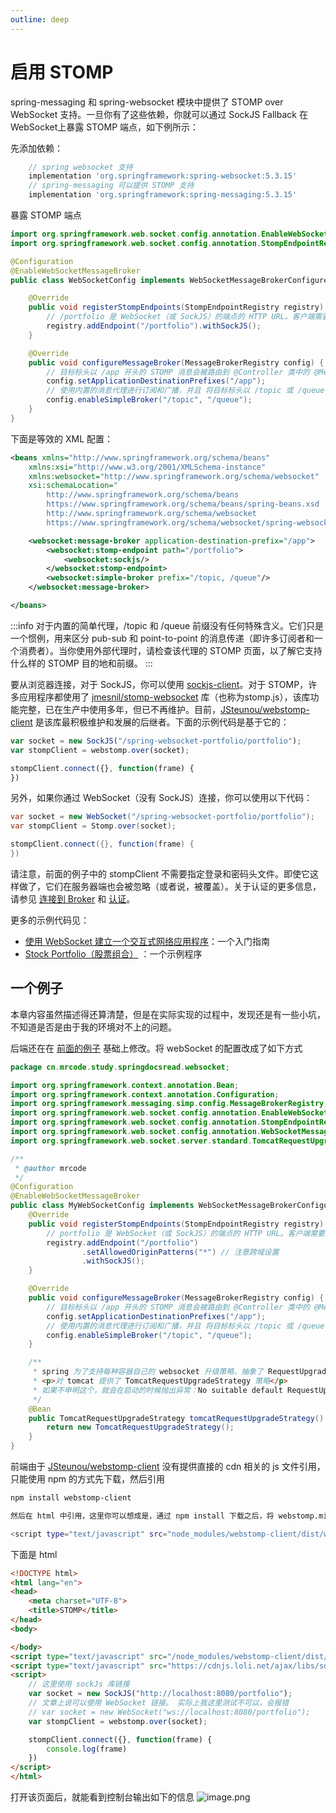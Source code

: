 ```yaml
---
outline: deep
---
```

# 启用 STOMP

spring-messaging 和 spring-websocket 模块中提供了 STOMP over WebSocket 支持。一旦你有了这些依赖，你就可以通过 SockJS Fallback 在WebSocket上暴露 STOMP 端点，如下例所示：

先添加依赖：

```groovy
    // spring websocket 支持
    implementation 'org.springframework:spring-websocket:5.3.15'
    // spring-messaging 可以提供 STOMP 支持
    implementation 'org.springframework:spring-messaging:5.3.15'
```

暴露 STOMP 端点

```java
import org.springframework.web.socket.config.annotation.EnableWebSocketMessageBroker;
import org.springframework.web.socket.config.annotation.StompEndpointRegistry;

@Configuration
@EnableWebSocketMessageBroker
public class WebSocketConfig implements WebSocketMessageBrokerConfigurer {

    @Override
    public void registerStompEndpoints(StompEndpointRegistry registry) {
        // /portfolio 是 WebSocket（或 SockJS）的端点的 HTTP URL。客户端需要连接以进行 WebSocket 握手。
        registry.addEndpoint("/portfolio").withSockJS();  
    }

    @Override
    public void configureMessageBroker(MessageBrokerRegistry config) {
        // 目标标头以 /app 开头的 STOMP 消息会被路由到 @Controller 类中的 @MessageMapping 方法。
        config.setApplicationDestinationPrefixes("/app"); 
        // 使用内置的消息代理进行订阅和广播，并且 将目标标头以 /topic 或 /queue 开头的消息路由到代理。
        config.enableSimpleBroker("/topic", "/queue"); 
    }
}
```

下面是等效的 XML 配置：

```xml
<beans xmlns="http://www.springframework.org/schema/beans"
    xmlns:xsi="http://www.w3.org/2001/XMLSchema-instance"
    xmlns:websocket="http://www.springframework.org/schema/websocket"
    xsi:schemaLocation="
        http://www.springframework.org/schema/beans
        https://www.springframework.org/schema/beans/spring-beans.xsd
        http://www.springframework.org/schema/websocket
        https://www.springframework.org/schema/websocket/spring-websocket.xsd">

    <websocket:message-broker application-destination-prefix="/app">
        <websocket:stomp-endpoint path="/portfolio">
            <websocket:sockjs/>
        </websocket:stomp-endpoint>
        <websocket:simple-broker prefix="/topic, /queue"/>
    </websocket:message-broker>

</beans>
```

:::info
对于内置的简单代理，/topic 和 /queue 前缀没有任何特殊含义。它们只是一个惯例，用来区分 pub-sub 和 point-to-point 的消息传递（即许多订阅者和一个消费者）。当你使用外部代理时，请检查该代理的 STOMP 页面，以了解它支持什么样的 STOMP 目的地和前缀。
:::

要从浏览器连接，对于 SockJS，你可以使用  [sockjs-client](https://github.com/sockjs/sockjs-client)。对于 STOMP，许多应用程序都使用了 [jmesnil/stomp-websocket](https://github.com/jmesnil/stomp-websocket) 库（也称为stomp.js），该库功能完整，已在生产中使用多年，但已不再维护。目前，[JSteunou/webstomp-client](https://github.com/JSteunou/webstomp-client) 是该库最积极维护和发展的后继者。下面的示例代码是基于它的：

```javascript
var socket = new SockJS("/spring-websocket-portfolio/portfolio");
var stompClient = webstomp.over(socket);

stompClient.connect({}, function(frame) {
})
```

另外，如果你通过 WebSocket（没有 SockJS）连接，你可以使用以下代码：

```java
var socket = new WebSocket("/spring-websocket-portfolio/portfolio");
var stompClient = Stomp.over(socket);

stompClient.connect({}, function(frame) {
})
```

请注意，前面的例子中的 stompClient 不需要指定登录和密码头文件。即使它这样做了，它们在服务器端也会被忽略（或者说，被覆盖）。关于认证的更多信息，请参见 [连接到 Broker](https://www.yuque.com/mrcode.cn/read-docs/vnnozw) 和 [认证](https://www.yuque.com/mrcode.cn/read-docs/zk1t3l)。

更多的示例代码见：

- [使用 WebSocket 建立一个交互式网络应用程序](https://spring.io/guides/gs/messaging-stomp-websocket/)：一个入门指南
- [Stock Portfolio（股票组合）](https://github.com/rstoyanchev/spring-websocket-portfolio) ：一个示例程序

## 一个例子

本章内容虽然描述得还算清楚，但是在实际实现的过程中，发现还是有一些小坑，不知道是否是由于我的环境对不上的问题。

后端还在在 [前面的例子](https://www.yuque.com/mrcode.cn/read-docs/qnsia9) 基础上修改。将 webSocket 的配置改成了如下方式

```java
package cn.mrcode.study.springdocsread.websocket;

import org.springframework.context.annotation.Bean;
import org.springframework.context.annotation.Configuration;
import org.springframework.messaging.simp.config.MessageBrokerRegistry;
import org.springframework.web.socket.config.annotation.EnableWebSocketMessageBroker;
import org.springframework.web.socket.config.annotation.StompEndpointRegistry;
import org.springframework.web.socket.config.annotation.WebSocketMessageBrokerConfigurer;
import org.springframework.web.socket.server.standard.TomcatRequestUpgradeStrategy;

/**
 * @author mrcode
 */
@Configuration
@EnableWebSocketMessageBroker
public class MyWebSocketConfig implements WebSocketMessageBrokerConfigurer {
    @Override
    public void registerStompEndpoints(StompEndpointRegistry registry) {
        // portfolio 是 WebSocket（或 SockJS）的端点的 HTTP URL。客户端需要连接以进行 WebSocket 握手。
        registry.addEndpoint("/portfolio")
                .setAllowedOriginPatterns("*") // 注意跨域设置
                .withSockJS();
    }

    @Override
    public void configureMessageBroker(MessageBrokerRegistry config) {
        // 目标标头以 /app 开头的 STOMP 消息会被路由到 @Controller 类中的 @MessageMapping 方法。
        config.setApplicationDestinationPrefixes("/app");
        // 使用内置的消息代理进行订阅和广播，并且 将目标标头以 /topic 或 /queue 开头的消息路由到代理。
        config.enableSimpleBroker("/topic", "/queue");
    }

    /**
     * spring 为了支持每种容器自己的 websocket 升级策略，抽象了 RequestUpgradeStrategy，
     * <p>对 tomcat 提供了 TomcatRequestUpgradeStrategy 策略</p>
     * 如果不申明这个，就会在启动的时候抛出异常：No suitable default RequestUpgradeStrategy found
     */
    @Bean
    public TomcatRequestUpgradeStrategy tomcatRequestUpgradeStrategy() {
        return new TomcatRequestUpgradeStrategy();
    }
}

```

前端由于 [JSteunou/webstomp-client](https://github.com/JSteunou/webstomp-client) 没有提供直接的 cdn 相关的 js 文件引用，只能使用 npm 的方式先下载，然后引用

```bash
npm install webstomp-client

然后在 html 中引用，这里你可以想成是，通过 npm install 下载之后，将 webstomp.min.js 拷贝到自己的项目中引用

<script type="text/javascript" src="node_modules/webstomp-client/dist/webstomp.min.js"></script>
```

下面是 html

```html
<!DOCTYPE html>
<html lang="en">
<head>
    <meta charset="UTF-8">
    <title>STOMP</title>
</head>
<body>

</body>
<script type="text/javascript" src="/node_modules/webstomp-client/dist/webstomp.min.js"></script>
<script type="text/javascript" src="https://cdnjs.loli.net/ajax/libs/sockjs-client/1.6.0/sockjs.js"></script>
<script>
    // 这里使用 sockJs 库链接
    var socket = new SockJS("http://localhost:8080/portfolio");
    // 文章上说可以使用 WebSocket 链接。 实际上我这里测试不可以，会报错
    // var socket = new WebSocket("ws://localhost:8080/portfolio");
    var stompClient = webstomp.over(socket);

    stompClient.connect({}, function(frame) {
        console.log(frame)
    })
</script>
</html>
```

打开该页面后，就能看到控制台输出如下的信息
![image.png](https://cdn.nlark.com/yuque/0/2022/png/651749/1651816407162-da3e9a2a-a594-49f0-84bc-1f3bd465e937.png#clientId=ud9ed24f6-38da-4&crop=0&crop=0&crop=1&crop=1&from=paste&height=766&id=u548a424f&margin=%5Bobject%20Object%5D&name=image.png&originHeight=766&originWidth=1072&originalType=binary&ratio=1&rotation=0&showTitle=false&size=76912&status=done&style=none&taskId=ue66621fb-7b1a-4b7f-8de7-891704a96a9&title=&width=1072)
